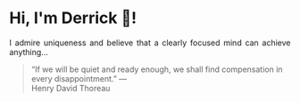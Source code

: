 # Hi, I'm Derrick 👋!
<p align="justify">I admire uniqueness and believe that a clearly focused mind can achieve anything...</p> 
<!-- #quote-start -->
<blockquote>&ldquo;If we will be quiet and ready enough, we shall find compensation in every disappointment.&rdquo; &mdash; <footer>Henry David Thoreau</footer></blockquote>
<!-- #quote-end -->
